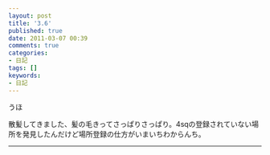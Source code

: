 ```yaml
---
layout: post
title: '3.6'
published: true
date: 2011-03-07 00:39
comments: true
categories:
- 日記
tags: []
keywords:
- 日記
---
```

うほ

散髪してきました、髪の毛きってさっぱりさっぱり。4sqの登録されていない場所を発見したんだけど場所登録の仕方がいまいちわからんち。

---

